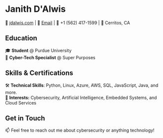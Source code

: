 # Janith D'Alwis

🔗 [jdalwis.com](#) | 📧 [Email](mailto:jdalwis@purdue.edu) | 📱 +1 (562) 417-1599 | 📍 Cerritos, CA

## Education

🎓 **Student** @ Purdue University  
🔐 **Cyber-Tech Specialist** @ Super Purposes

## Skills & Certifications

🛠️ **Technical Skills**: Python, Linux, Azure, AWS, SQL, JavaScript, Java, and more.  
🧠 **Interests:** Cybersecurity, Artificial Intelligence, Embedded Systems, and Cloud Services

## Get in Touch

📫 Feel free to reach out me about cybersecurity or anything technology!  
